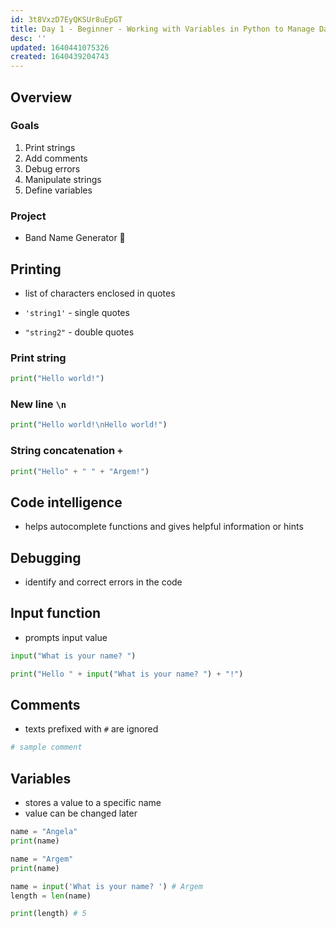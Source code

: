 ```yaml
---
id: 3t8VxzD7EyQKSUr8uEpGT
title: Day 1 - Beginner - Working with Variables in Python to Manage Data
desc: ''
updated: 1640441075326
created: 1640439204743
---
```


## Overview

### Goals

1. Print strings
1. Add comments
1. Debug errors
1. Manipulate strings
1. Define variables

### Project

- Band Name Generator 🎸

## Printing

- list of characters enclosed in quotes

- `'string1'` - single quotes
- `"string2"` - double quotes

### Print string

```py
print("Hello world!")
```

### New line `\n`

```py
print("Hello world!\nHello world!")
```

### String concatenation `+`

```py
print("Hello" + " " + "Argem!")
```

## Code intelligence

- helps autocomplete functions and gives helpful information or hints

## Debugging

- identify and correct errors in the code

## Input function

- prompts input value

```py
input("What is your name? ")
```

```py
print("Hello " + input("What is your name? ") + "!")
```

## Comments

- texts prefixed with `#` are ignored

```py
# sample comment
```

## Variables

- stores a value to a specific name
- value can be changed later

```py
name = "Angela"
print(name)

name = "Argem"
print(name)

name = input('What is your name? ') # Argem
length = len(name)

print(length) # 5
```
